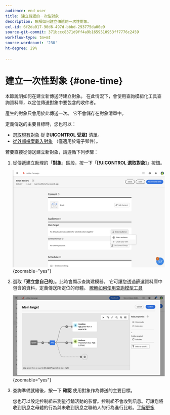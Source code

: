 ```yaml
---
audience: end-user
title: 建立傳遞的一次性對象
description: 瞭解如何建立傳遞的一次性對象。
exl-id: 6f2da017-90d6-497d-bbbd-293775da00e9
source-git-commit: 371bccc8371d9ff4a9b1659510953ff7776c2459
workflow-type: tm+mt
source-wordcount: '230'
ht-degree: 29%

---
```


# 建立一次性對象 {#one-time}

本節說明如何在建立新傳送時建立對象。 在此情況下，會使用查詢模組化工具查詢資料庫，以定位傳送對象中要包含的收件者。

產生的對象只會用於此傳送一次。 它不會儲存在對象清單中。

定義傳送的主要目標時，您也可以：

* [選取現有對象](add-audience.md) 從 **[!UICONTROL 受眾]** 清單。
* [從外部檔案載入對象](file-audience.md) （僅適用於電子郵件）。

若要直接從傳送建立新對象，請遵循下列步驟：

1. 從傳遞建立助理的「**對象**」區段，按一下「**[!UICONTROL 選取對象]**」按鈕。

   ![](assets/segment-builder0.png){zoomable=&quot;yes&quot;}

1. 選取「**建立您自己的**」。此時會顯示查詢建模器。 它可讓您透過篩選資料庫中包含的資料，定義傳送所定位的母體。 [瞭解如何使用查詢模型工具](../query/query-modeler-overview.md)

   ![](assets/query-modeler.png){zoomable=&quot;yes&quot;}

1. 查詢準備就緒後，按一下 **確認** 使用對象作為傳送的主要目標。

   您也可以設定控制組來測量行銷活動的影響。控制組不會收到訊息。可讓您將收到訊息之母體的行為與未收到訊息之聯絡人的行為進行比較。[了解更多](control-group.md)
